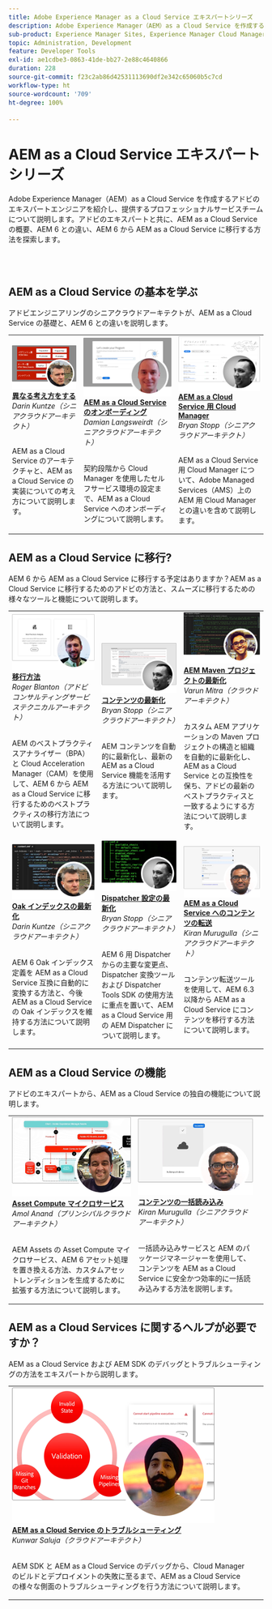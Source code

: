 ```yaml
---
title: Adobe Experience Manager as a Cloud Service エキスパートシリーズ
description: Adobe Experience Manager（AEM）as a Cloud Service を作成するアドビのエキスパートエンジニアを紹介し、提供するプロフェッショナルサービスについて説明します。
sub-product: Experience Manager Sites, Experience Manager Cloud Manager, Experience Manager Assets
topic: Administration, Development
feature: Developer Tools
exl-id: ae1cdbe3-0863-41de-bb27-2e88c4640866
duration: 228
source-git-commit: f23c2ab86d42531113690df2e342c65060b5c7cd
workflow-type: ht
source-wordcount: '709'
ht-degree: 100%

---
```


# AEM as a Cloud Service エキスパートシリーズ

Adobe Experience Manager（AEM）as a Cloud Service を作成するアドビのエキスパートエンジニアを紹介し、提供するプロフェッショナルサービスチームについて説明します。アドビのエキスパートと共に、AEM as a Cloud Service の概要、AEM 6 との違い、AEM 6 から AEM as a Cloud Service に移行する方法を探索します。

<br/> 
<br/>

## AEM as a Cloud Service の基本を学ぶ

アドビエンジニアリングのシニアクラウドアーキテクトが、AEM as a Cloud Service の基礎と、AEM 6 との違いを説明します。

<table>
  <tr>
   <td>
      <a href="../../migration/moving-to-aem-as-a-cloud-service/introduction.md">
      <img alt="異なる考え方をする" src="./assets/thinking-differently.png"/>
      </a>
      <div>
         <a href="../../migration/moving-to-aem-as-a-cloud-service/introduction.md"><strong>異なる考え方をする</strong></a>
 <br/><em>Darin Kuntze（シニアクラウドアーキテクト）</em>
      </div>
      <p>
        <br/>
 AEM as a Cloud Service のアーキテクチャと、AEM as a Cloud Service の実装についての考え方について説明します。
      </p>
     </td>   
     <td>
      <a href="../../migration/moving-to-aem-as-a-cloud-service/onboarding.md">
      <img alt="AEM as a Cloud Service のオンボーディング" src="./assets/onboarding.png"/>
      </a>
      <div>
         <a href="../../migration/moving-to-aem-as-a-cloud-service/onboarding.md"><strong>AEM as a Cloud Service のオンボーディング</strong></a>
 <br/><em>Damian Langsweirdt（シニアクラウドアーキテクト）</em>
      </div>
      <p>
        <br/>
 契約段階から Cloud Manager を使用したセルフサービス環境の設定まで、AEM as a Cloud Service へのオンボーディングについて説明します。
      </p>
   </td>     
   </td>   
     <td>
      <a href="../../migration/moving-to-aem-as-a-cloud-service/cloud-manager.md">
      <img alt="Cloud Manager" src="./assets/cloud-manager.png"/>
      </a>
      <div>
         <a href="../../migration/moving-to-aem-as-a-cloud-service/cloud-manager.md"><strong>AEM as a Cloud Service 用 Cloud Manager</strong></a>
 <br/><em>Bryan Stopp（シニアクラウドアーキテクト）</em>
      </div>
      <p>
        <br/>
AEM as a Cloud Service 用 Cloud Manager について、Adobe Managed Services（AMS）上の AEM 用 Cloud Manager との違いを含めて説明します。
      </p>
   </td> 
  </tr>
</table>

## AEM as a Cloud Service に移行?

AEM 6 から AEM as a Cloud Service に移行する予定はありますか？AEM as a Cloud Service に移行するためのアドビの方法と、スムーズに移行するための様々なツールと機能について説明します。

<table>
  <tr>
   <td>
      <a href="../../migration/moving-to-aem-as-a-cloud-service/bpa-and-cam.md" target="_aem-experts-series-video">
      <img alt="移行方法" src="./assets/bpa-and-cam.png"/>
      </a>
      <div>
         <a href="../../migration/moving-to-aem-as-a-cloud-service/bpa-and-cam.md" target="_aem-experts-series-video"><strong>移行方法</strong></a>
 <br/><em>Roger Blanton（アドビコンサルティングサービステクニカルアーキテクト）</em>
      </div>
      <p>
        <br/>
 AEM のベストプラクティスアナライザー（BPA）と Cloud Acceleration Manager（CAM）を使用して、AEM 6 から AEM as a Cloud Service に移行するためのベストプラクティスの移行方法について説明します。
      </p>
   </td>   
     <td>
      <a href="../../migration/moving-to-aem-as-a-cloud-service/aem-modernization-tools.md" target="_aem-experts-series-video">
      <img alt="コンテンツの最新化" src="./assets/aem-modernizer-tools.png"/>
      </a>
      <div>
         <a href="../../migration/moving-to-aem-as-a-cloud-service/aem-modernization-tools.md" target="_aem-experts-series-video"><strong>コンテンツの最新化</strong></a>
 <br/><em>Bryan Stopp（シニアクラウドアーキテクト）</em>
      </div>
      <p>
        <br/>
 AEM コンテンツを自動的に最新化し、最新の AEM as a Cloud Service 機能を活用する方法について説明します。
      </p>
   </td>     
   </td>   
     <td>
      <a href="../../migration/moving-to-aem-as-a-cloud-service/repository-modernization.md" target="_aem-experts-series-video">
      <img alt="AEM Maven プロジェクトの最新化" src="./assets/repository-modernizer.png"/>
      </a>
      <div>
         <a href="../../migration/moving-to-aem-as-a-cloud-service/repository-modernization.md" target="_aem-experts-series-video"><strong>AEM Maven プロジェクトの最新化</strong></a>
 <br/><em>Varun Mitra（クラウドアーキテクト）</em>
      </div>
      <p>
        <br/>
 カスタム AEM アプリケーションの Maven プロジェクトの構造と組織を自動的に最新化し、AEM as a Cloud Service との互換性を保ち、アドビの最新のベストプラクティスと一致するようにする方法について説明します。
      </p>
   </td> 
  </tr>
  <tr>
   <td>
      <a href="../../migration/moving-to-aem-as-a-cloud-service/search-and-indexing.md" target="_aem-experts-series-video">
      <img alt="Oak インデックスの最新化" src="./assets/indexes.png"/>
      </a>
      <div>
         <a href="../../migration/moving-to-aem-as-a-cloud-service/search-and-indexing.md" target="_aem-experts-series-video"><strong>Oak インデックスの最新化</strong></a>
 <br/><em>Darin Kuntze（シニアクラウドアーキテクト）</em>
      </div>
      <p>
        <br/>
 AEM 6 Oak インデックス定義を AEM as a Cloud Service 互換に自動的に変換する方法と、今後 AEM as a Cloud Service の Oak インデックスを維持する方法について説明します。
      </p>
   </td>   
     <td>
      <a href="../../migration/moving-to-aem-as-a-cloud-service/dispatcher.md" target="_aem-experts-series-video">
      <img alt="Dispatcher 設定の最新化" src="./assets/dispatcher.png"/>
      </a>
      <div>
         <a href="../../migration/moving-to-aem-as-a-cloud-service/dispatcher.md" target="_aem-experts-series-video"><strong>Dispatcher 設定の最新化</strong></a>
 <br/><em>Bryan Stopp（シニアクラウドアーキテクト）</em>
      </div>
      <p>
        <br/>
AEM 6 用 Dispatcher からの主要な変更点、Dispatcher 変換ツールおよび Dispatcher Tools SDK の使用方法に重点を置いて、AEM as a Cloud Service 用の AEM Dispatcher について説明します。
      </p>
   </td>     
   </td>   
     <td>
      <a href="../../migration/moving-to-aem-as-a-cloud-service/content-migration/content-transfer-tool.md" target="_aem-experts-series-video">
      <img alt="AEM as a Cloud Service へのコンテンツの転送" src="./assets/content-transfer-tool.png"/>
      </a>
      <div>
         <a href="../../migration/moving-to-aem-as-a-cloud-service/content-migration/content-transfer-tool.md" target="_aem-experts-series-video"><strong>AEM as a Cloud Service へのコンテンツの転送</strong></a>
 <br/><em>Kiran Murugulla（シニアクラウドアーキテクト）</em>
      </div>
      <p>
        <br/>
コンテンツ転送ツールを使用して、AEM 6.3 以降から AEM as a Cloud Service にコンテンツを移行する方法について説明します。
      </p>
   </td> 
  </tr>  
</table>


## AEM as a Cloud Service の機能

アドビのエキスパートから、AEM as a Cloud Service の独自の機能について説明します。

<table>
  <tr>
   <td>
      <a href="../../migration/moving-to-aem-as-a-cloud-service/asset-compute-microservices.md" target="_aem-experts-series-video">
      <img alt="Asset Compute マイクロサービス" src="./assets/asset-compute-microservices.png"/>
      </a>
      <div>
         <a href="../../migration/moving-to-aem-as-a-cloud-service/asset-compute-microservices.md" target="_aem-experts-series-video"><strong>Asset Compute マイクロサービス</strong></a>
 <br/><em>Amol Anand（プリンシパルクラウドアーキテクト）</em>
      </div>
      <p>
        <br/>
 AEM Assets の Asset Compute マイクロサービス、AEM 6 アセット処理を置き換える方法、カスタムアセットレンディションを生成するために拡張する方法について説明します。
      </p>
   </td>   
   <td>
      <a href="../../migration/moving-to-aem-as-a-cloud-service/content-migration/bulk-import-service.md" target="_aem-experts-series-video">
      <img alt="コンテンツの一括読み込み" src="./assets/bulk-import.png"/>
      </a>
      <div>
         <a href="../../migration/moving-to-aem-as-a-cloud-service/content-migration/bulk-import-service.md" target="_aem-experts-series-video"><strong>コンテンツの一括読み込み</strong></a>
 <br/><em>Kiran Murugulla（シニアクラウドアーキテクト）</em>
      </div>
      <p>
        <br/>
 一括読み込みサービスと AEM のパッケージマネージャーを使用して、コンテンツを AEM as a Cloud Service に安全かつ効率的に一括読み込みする方法を説明します。
      </p>
   </td> 
    <td></td>
  </tr>
</table>

## AEM as a Cloud Services に関するヘルプが必要ですか？

AEM as a Cloud Service および AEM SDK のデバッグとトラブルシューティングの方法をエキスパートから説明します。

<table>
  <tr>
   <td>
      <a href="../../migration/moving-to-aem-as-a-cloud-service/troubleshooting.md" target="_aem-experts-series-video">
      <img alt="AEM as a Cloud Service のトラブルシューティング" src="./assets/troubleshooting.png"/>
      </a>
      <div>
         <a href="../../migration/moving-to-aem-as-a-cloud-service/troubleshooting.md" 
         target="_aem-experts-series-video"><strong>AEM as a Cloud Service のトラブルシューティング</strong></a>
 <br/><em>Kunwar Saluja（クラウドアーキテクト）</em>
      </div>
      <p>
        <br/>
 AEM SDK と AEM as a Cloud Service のデバッグから、Cloud Manager のビルドとデプロイメントの失敗に至るまで、AEM as a Cloud Service の様々な側面のトラブルシューティングを行う方法について説明します。
      </p>
   </td>   
    <td></td>
    <td></td>
  </tr>
</table>
